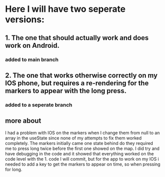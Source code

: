 # Here I will have two seperate versions:

## 1. The one that should actually work and does work on Android.
### added to main branch
## 2. The one that works otherwise correctly on my IOS phone, but requires a re-rendering for the markers to appear with the long press.
### added to a seperate branch

## more about
I had a problem with IOS on the markers when I change them from null to an array in the useState since none of my attempts to fix them worked completely. 
The markers initially came one state behind do they required me to press long twice before the first one showed on the map. 
I did try and have debugging in the code and it showed that everything worked on the code level with the 1. code I will commit, but for the app to work on my IOS i needed to add a key to get the markers to appear on time, so when pressing for long.
